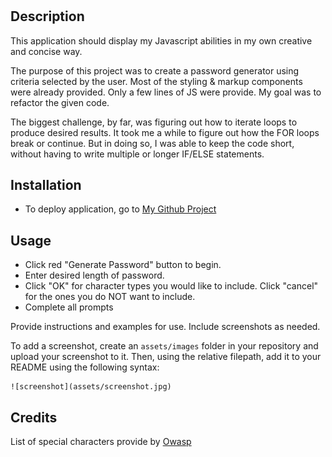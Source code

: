 # <random-password-generator>

## Description

This application should display my Javascript abilities in my own creative and concise way. 

The purpose of this project was to create a password generator using criteria selected by the user. Most of the styling & markup components were already provided. Only a few lines of JS were provide. My goal was to refactor the given code. 

The biggest challenge, by far, was figuring out how to iterate loops to produce desired results. It took me a while to figure out how the FOR loops break or continue. But in doing so, I was able to keep the code short, without having to write multiple or longer IF/ELSE statements. 


## Installation

 * To deploy application, go to [My Github Project](https://wiilki.github.io/random-password-generator/)

## Usage

 * Click red "Generate Password" button to begin.
 * Enter desired length of password.
 * Click "OK" for character types you would like to include. Click "cancel" for the ones you do NOT want to include.
 * Complete all prompts


Provide instructions and examples for use. Include screenshots as needed.

To add a screenshot, create an `assets/images` folder in your repository and upload your screenshot to it. Then, using the relative filepath, add it to your README using the following syntax:

    ![screenshot](assets/screenshot.jpg)

## Credits

List of special characters provide by [Owasp](https://owasp.org/www-community/password-special-characters)